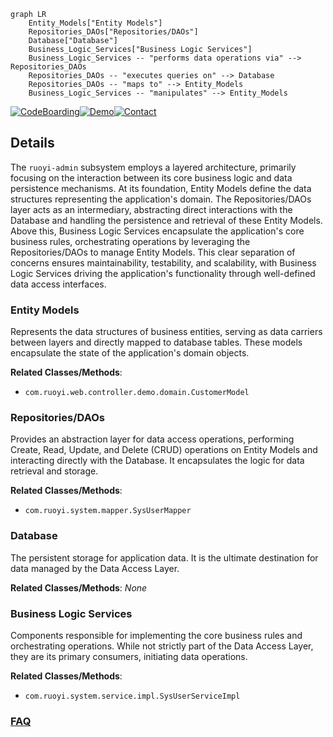 ```mermaid
graph LR
    Entity_Models["Entity Models"]
    Repositories_DAOs["Repositories/DAOs"]
    Database["Database"]
    Business_Logic_Services["Business Logic Services"]
    Business_Logic_Services -- "performs data operations via" --> Repositories_DAOs
    Repositories_DAOs -- "executes queries on" --> Database
    Repositories_DAOs -- "maps to" --> Entity_Models
    Business_Logic_Services -- "manipulates" --> Entity_Models
```

[![CodeBoarding](https://img.shields.io/badge/Generated%20by-CodeBoarding-9cf?style=flat-square)](https://github.com/CodeBoarding/GeneratedOnBoardings)[![Demo](https://img.shields.io/badge/Try%20our-Demo-blue?style=flat-square)](https://www.codeboarding.org/demo)[![Contact](https://img.shields.io/badge/Contact%20us%20-%20contact@codeboarding.org-lightgrey?style=flat-square)](mailto:contact@codeboarding.org)

## Details

The `ruoyi-admin` subsystem employs a layered architecture, primarily focusing on the interaction between its core business logic and data persistence mechanisms. At its foundation, Entity Models define the data structures representing the application's domain. The Repositories/DAOs layer acts as an intermediary, abstracting direct interactions with the Database and handling the persistence and retrieval of these Entity Models. Above this, Business Logic Services encapsulate the application's core business rules, orchestrating operations by leveraging the Repositories/DAOs to manage Entity Models. This clear separation of concerns ensures maintainability, testability, and scalability, with Business Logic Services driving the application's functionality through well-defined data access interfaces.

### Entity Models
Represents the data structures of business entities, serving as data carriers between layers and directly mapped to database tables. These models encapsulate the state of the application's domain objects.


**Related Classes/Methods**:

- `com.ruoyi.web.controller.demo.domain.CustomerModel`


### Repositories/DAOs
Provides an abstraction layer for data access operations, performing Create, Read, Update, and Delete (CRUD) operations on Entity Models and interacting directly with the Database. It encapsulates the logic for data retrieval and storage.


**Related Classes/Methods**:

- `com.ruoyi.system.mapper.SysUserMapper`


### Database
The persistent storage for application data. It is the ultimate destination for data managed by the Data Access Layer.


**Related Classes/Methods**: _None_

### Business Logic Services
Components responsible for implementing the core business rules and orchestrating operations. While not strictly part of the Data Access Layer, they are its primary consumers, initiating data operations.


**Related Classes/Methods**:

- `com.ruoyi.system.service.impl.SysUserServiceImpl`




### [FAQ](https://github.com/CodeBoarding/GeneratedOnBoardings/tree/main?tab=readme-ov-file#faq)